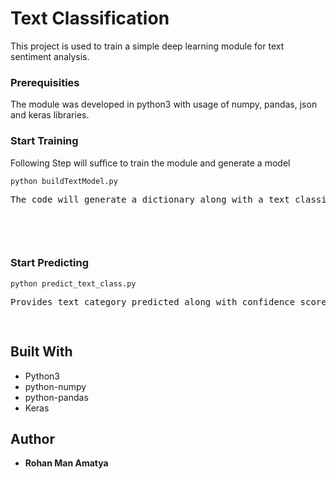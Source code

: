 <h1>Text Classification</h1>
<p>This project is used to train a simple deep learning module for text sentiment analysis.</p>

<h3>Prerequisities</h3>
<p>The module was developed in python3 with usage of numpy, pandas, json and keras libraries.</p>


<h3>Start Training</h3>
<p>Following Step will suffice to train the module and generate a model</p>
<pre>
<code>python buildTextModel.py</code>
<p>The code will generate a dictionary along with a text classification model.
</p>
</pre>

<br/>
<h3>Start Predicting</h3>
<pre>
<code>python predict_text_class.py</code>
<p>Provides text category predicted along with confidence score.
</p>
</pre>

<h2>Built With</h2>
<ul>
<li>Python3</li>
<li>python-numpy</li>
  <li>python-pandas</li>
<li>Keras</li>
</ul>

<h2>Author</h2>
<ul>
<li><strong>Rohan Man Amatya</strong></li>
</ul>